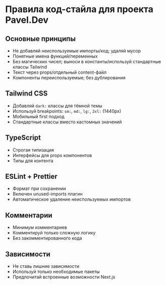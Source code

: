 # Правила код-стайла для проекта Pavel.Dev

## Основные принципы

- Не добавляй неиспользуемые импорты/код; удаляй мусор
- Понятные имена функций/переменных
- Без магических чисел; выноси в константы/используй стандартные классы Tailwind
- Текст через props/отдельный content-файл
- Компоненты переиспользуемые; без дублирования

## Tailwind CSS

- Добавляй `dark:` классы для тёмной темы
- Используй breakpoints: `sm:`, `md:`, `lg:`, `2xl:` (1440px)
- Мобильный first подход
- Стандартные классы вместо кастомных значений

## TypeScript

- Строгая типизация
- Интерфейсы для props компонентов
- Типы для контента

## ESLint + Prettier

- Формат при сохранении
- Включен unused-imports плагин
- Автоматическое удаление неиспользуемых импортов

## Комментарии

- Минимум комментариев
- Комментируй только сложную логику
- Без закомментированного кода

## Зависимости

- Не ставь лишние зависимости
- Используй только необходимые пакеты
- Предпочитай встроенные возможности Next.js

